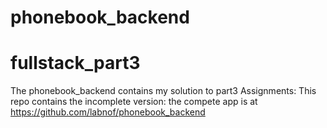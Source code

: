 # phonebook_backend

# fullstack_part3
The phonebook_backend contains my solution to part3 Assignments: This repo contains the incomplete version: the compete app is at https://github.com/labnof/phonebook_backend


